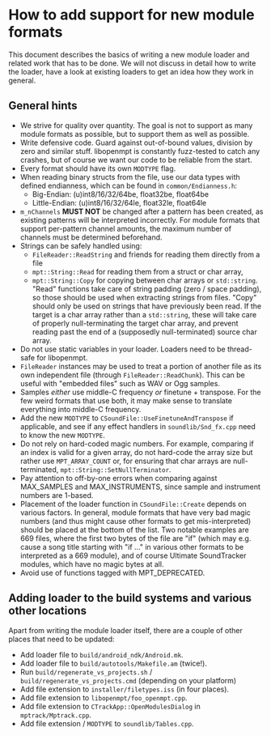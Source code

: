 How to add support for new module formats
=========================================

This document describes the basics of writing a new module loader and related
work that has to be done. We will not discuss in detail how to write the loader,
have a look at existing loaders to get an idea how they work in general.

General hints
-------------
* We strive for quality over quantity. The goal is not to support as many module
  formats as possible, but to support them as well as possible. 
* Write defensive code. Guard against out-of-bound values, division by zero and
  similar stuff. libopenmpt is constantly fuzz-tested to catch any crashes, but
  of course we want our code to be reliable from the start.
* Every format should have its own `MODTYPE` flag.
* When reading binary structs from the file, use our data types with defined
  endianness, which can be found in `common/Endianness.h`:
  * Big-Endian: (u)int8/16/32/64be, float32be, float64be
  * Little-Endian: (u)int8/16/32/64le, float32le, float64le
* `m_nChannels` **MUST NOT** be changed after a pattern has been created, as
  existing patterns will be interpreted incorrectly. For module formats that
  support per-pattern channel amounts, the maximum number of channels must be
  determined beforehand.
* Strings can be safely handled using:
  * `FileReader::ReadString` and friends for reading them directly from a file
  * `mpt::String::Read` for reading them from a struct or char array,
  * `mpt::String::Copy` for copying between char arrays or `std::string`.
  "Read" functions take care of string padding (zero / space padding), so those
  should be used when extracting strings from files. "Copy" should only be used
  on strings that have previously been read.
  If the target is a char array rather than a `std::string`, these will take
  care of properly null-terminating the target char array, and prevent reading
  past the end of a (supposedly null-terminated) source char array.
* Do not use static variables in your loader. Loaders need to be thread-safe for
  libopenmpt.
* `FileReader` instances may be used to treat a portion of another file as its
  own independent file (through `FileReader::ReadChunk`). This can be useful
  with "embedded files" such as WAV or Ogg samples.
* Samples *either* use middle-C frequency *or* finetune + transpose. For the few
  weird formats that use both, it may make sense to translate everything into
  middle-C frequency.
* Add the new `MODTYPE` to `CSoundFile::UseFinetuneAndTranspose` if applicable,
  and see if any effect handlers in `soundlib/Snd_fx.cpp` need to know the new
  `MODTYPE`.
* Do not rely on hard-coded magic numbers. For example, comparing if an index
  is valid for a given array, do not hard-code the array size but rather use
  `MPT_ARRAY_COUNT` or, for ensuring that char arrays are null-terminated,
  `mpt::String::SetNullTerminator`.
* Pay attention to off-by-one errors when comparing against MAX_SAMPLES and
  MAX_INSTRUMENTS, since sample and instrument numbers are 1-based. 
* Placement of the loader function in `CSoundFile::Create` depends on various
  factors. In general, module formats that have very bad magic numbers (and thus
  might cause other formats to get mis-interpreted) should be placed at the
  bottom of the list. Two notable examples are 669 files, where the first two
  bytes of the file are "if" (which may e.g. cause a song title starting with
  "if ..." in various other formats to be interpreted as a 669 module), and of
  course Ultimate SoundTracker modules, which have no magic bytes at all.
* Avoid use of functions tagged with MPT_DEPRECATED.

Adding loader to the build systems and various other locations
--------------------------------------------------------------
Apart from writing the module loader itself, there are a couple of other places
that need to be updated:
* Add loader file to `build/android_ndk/Android.mk`.
* Add loader file to `build/autotools/Makefile.am` (twice!).
* Run `build/regenerate_vs_projects.sh` / `build/regenerate_vs_projects.cmd`
  (depending on your platform)
* Add file extension to `installer/filetypes.iss` (in four places).
* Add file extension to `libopenmpt/foo_openmpt.cpp`.
* Add file extension to `CTrackApp::OpenModulesDialog` in `mptrack/Mptrack.cpp`.
* Add file extension / `MODTYPE` to `soundlib/Tables.cpp`.
